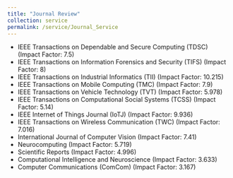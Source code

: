 ```yaml
---
title: "Journal Review"
collection: service
permalink: /service/Journal_Service
---
```


- IEEE Transactions on Dependable and Secure Computing (TDSC) (Impact Factor: 7.5)
- IEEE Transactions on Information Forensics and Security (TIFS) (Impact Factor: 8) 
- IEEE Transactions on Industrial Informatics (TII) (Impact Factor: 10.215)
- IEEE Transactions on Mobile Computing (TMC) (Impact Factor: 7.9)
- IEEE Transactions on Vehicle Technology (TVT) (Impact Factor: 5.978)
- IEEE Transactions on Computational Social Systems (TCSS) (Impact Factor: 5.14)
- IEEE Internet of Things Journal (IoTJ) (Impact Factor: 9.936)
- IEEE Transactions on Wireless Communication (TWC) (Impact Factor: 7.016)
- International Journal of Computer Vision (Impact Factor: 7.41)
- Neurocomputing (Impact Factor: 5.719)
- Scientific Reports (Impact Factor: 4.996)
- Computational Intelligence and Neuroscience (Impact Factor: 3.633)
- Computer Communications (ComCom) (Impact Factor: 3.167)
